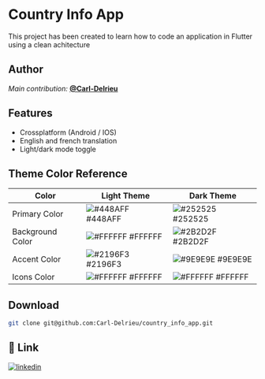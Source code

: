 # Country Info App

This project has been created to learn how to code an application in Flutter using a clean achitecture

## Author
*Main contribution:* **[@Carl-Delrieu](https://www.github.com/Carl-Delrieu)**

## Features

- Crossplatform (Android / IOS)
- English and french translation
- Light/dark mode toggle

## Theme Color Reference

| Color            | Light Theme                                                      | Dark Theme                                                       |
| ---------------- | ---------------------------------------------------------------- | ---------------------------------------------------------------- |
| Primary Color    | ![#448AFF](https://via.placeholder.com/10/448AFF?text=+) #448AFF | ![#252525](https://via.placeholder.com/10/252525?text=+) #252525 |
| Background Color | ![#FFFFFF](https://via.placeholder.com/10/FFFFFF?text=+) #FFFFFF | ![#2B2D2F](https://via.placeholder.com/10/2B2D2F?text=+) #2B2D2F |
| Accent Color     | ![#2196F3](https://via.placeholder.com/10/2196F3?text=+) #2196F3 | ![#9E9E9E](https://via.placeholder.com/10/9E9E9E?text=+) #9E9E9E |
| Icons Color      | ![#FFFFFF](https://via.placeholder.com/10/FFFFFF?text=+) #FFFFFF | ![#FFFFFF](https://via.placeholder.com/10/FFFFFF?text=+) #FFFFFF |

## Download
```bash
git clone git@github.com:Carl-Delrieu/country_info_app.git
```

## 🔗 Link

[![linkedin](https://img.shields.io/badge/linkedin-0A66C2?style=for-the-badge&logo=linkedin&logoColor=white)](https://www.linkedin.com/in/carl-delrieu-980899192)

